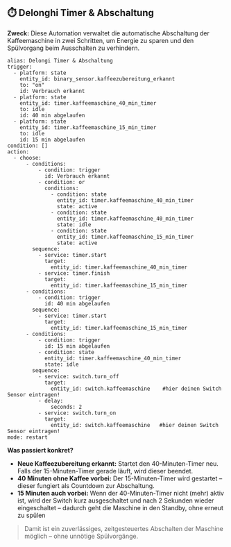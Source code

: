 ## ⏱️ Delonghi Timer & Abschaltung

**Zweck:** Diese Automation verwaltet die automatische Abschaltung der Kaffeemaschine in zwei Schritten, um Energie zu sparen und den Spülvorgang beim Ausschalten zu verhindern.

```
alias: Delongi Timer & Abschaltung
trigger:
  - platform: state
    entity_id: binary_sensor.kaffeezubereitung_erkannt
    to: "on"
    id: Verbrauch erkannt
  - platform: state
    entity_id: timer.kaffeemaschine_40_min_timer
    to: idle
    id: 40 min abgelaufen
  - platform: state
    entity_id: timer.kaffeemaschine_15_min_timer
    to: idle
    id: 15 min abgelaufen
condition: []
action:
  - choose:
      - conditions:
          - condition: trigger
            id: Verbrauch erkannt
          - condition: or
            conditions:
              - condition: state
                entity_id: timer.kaffeemaschine_40_min_timer
                state: active
              - condition: state
                entity_id: timer.kaffeemaschine_40_min_timer
                state: idle
              - condition: state
                entity_id: timer.kaffeemaschine_15_min_timer
                state: active
        sequence:
          - service: timer.start
            target:
              entity_id: timer.kaffeemaschine_40_min_timer
          - service: timer.finish
            target:
              entity_id: timer.kaffeemaschine_15_min_timer
      - conditions:
          - condition: trigger
            id: 40 min abgelaufen
        sequence:
          - service: timer.start
            target:
              entity_id: timer.kaffeemaschine_15_min_timer
      - conditions:
          - condition: trigger
            id: 15 min abgelaufen
          - condition: state
            entity_id: timer.kaffeemaschine_40_min_timer
            state: idle
        sequence:
          - service: switch.turn_off
            target:
              entity_id: switch.kaffeemaschine    #hier deinen Switch Sensor eintragen!
          - delay:
              seconds: 2
          - service: switch.turn_on
            target:
              entity_id: switch.kaffeemaschine   #hier deinen Switch Sensor eintragen!
mode: restart
```

**Was passiert konkret?**

- **Neue Kaffeezubereitung erkannt:** Startet den 40-Minuten-Timer neu. Falls der 15-Minuten-Timer gerade läuft, wird dieser beendet.
- **40 Minuten ohne Kaffee vorbei:** Der 15-Minuten-Timer wird gestartet – dieser fungiert als Countdown zur Abschaltung.
- **15 Minuten auch vorbei:** Wenn der 40-Minuten-Timer nicht (mehr) aktiv ist, wird der Switch kurz ausgeschaltet und nach 2 Sekunden wieder eingeschaltet – dadurch geht die Maschine in den Standby, ohne erneut zu spülen

> Damit ist ein zuverlässiges, zeitgesteuertes Abschalten der Maschine möglich – ohne unnötige Spülvorgänge.
